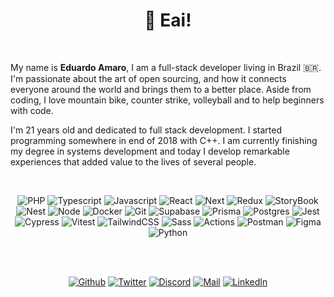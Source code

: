 <h1 align="center">👋 Eai!<img alt="" title="Views" align="right" src="https://komarev.com/ghpvc/?username=eduardo-amaro-maciel&label=&style=flat-square&color=blueviolet" /></h1>

<br />

My name is <b>Eduardo Amaro</b>, I am a full-stack developer living in Brazil 🇧🇷.
I'm passionate about the art of open sourcing, and how it connects everyone around the
world and brings them to a better place. Aside from coding, I love mountain bike, counter
strike, volleyball and to help beginners with code.

I'm 21 years old and dedicated to full stack development. I started programming somewhere in
end of 2018 with C++. I am currently finishing my degree in systems development and today I develop remarkable experiences that added value
to the lives of several people.

<br />

<div align="center">

![PHP](https://img.shields.io/badge/PHP-black?style=flat-square&logo=php)
![Typescript](https://img.shields.io/badge/Typescript-black?style=flat-square&logo=typescript)
![Javascript](https://img.shields.io/badge/Javascript-black?style=flat-square&logo=javascript)
![React](https://img.shields.io/badge/React-black?style=flat-square&logo=react)
![Next](https://img.shields.io/badge/Next-black?style=flat-square&logo=next.js)
![Redux](https://img.shields.io/badge/Redux-black?style=flat-square&logo=redux&logoColor=993399)
![StoryBook](https://img.shields.io/badge/StoryBook-black?style=flat-square&logo=storybook)
![Nest](https://img.shields.io/badge/Nest-black?style=flat-square&logo=nestjs&logoColor=EA2845)
![Node](https://img.shields.io/badge/Node-black?style=flat-square&logo=node.js)
![Docker](https://img.shields.io/badge/Docker-black?style=flat-square&logo=docker)
![Git](https://img.shields.io/badge/Git-black?style=flat-square&logo=git)
![Supabase](https://img.shields.io/badge/Supabase-black?style=flat-square&logo=supabase)
![Prisma](https://img.shields.io/badge/Prisma-black?style=flat-square&logo=prisma)
![Postgres](https://img.shields.io/badge/Postgres-black?style=flat-square&logo=postgresql)
![Jest](https://img.shields.io/badge/Jest-black?style=flat-square&logo=jest&logoColor=EA2845)
![Cypress](https://img.shields.io/badge/Cypress-black?style=flat-square&logo=cypress)
![Vitest](https://img.shields.io/badge/Vitest-black?style=flat-square&logo=vitest)
![TailwindCSS](https://img.shields.io/badge/Tailwind%20CSS-black?style=flat-square&logo=tailwind-css)
![Sass](https://img.shields.io/badge/Sass-black?style=flat-square&logo=sass)
![Actions](https://img.shields.io/badge/Actions-black?style=flat-square&logo=github-actions)
![Postman](https://img.shields.io/badge/Postman-black?style=flat-square&logo=postman)
![Figma](https://img.shields.io/badge/Figma-black?style=flat-square&logo=figma)
![Python](https://img.shields.io/badge/Python-black?style=flat-square&logo=python)

</div>
<br />
<br />

<div align="center">

[![Github](https://img.shields.io/badge/Github-black?style=flat-square&logo=github)](https://github.com/eduardo-amaro-maciel)
[![Twitter](https://img.shields.io/badge/Twitter-black?style=flat-square&logo=twitter)](https://twitter.com/Edu_04x)
[![Discord](https://img.shields.io/badge/Discord-black?style=flat-square&logo=discord)](https://discordapp.com/users/1126226601181462669)
[![Mail](https://img.shields.io/badge/Mail-black?style=flat-square&logo=gmail)](mailto://eduardo.amaro164@gmail.com)
[![LinkedIn](https://img.shields.io/badge/LinkedIn-black?style=flat-square&logo=linkedIn&logoColor=0073B1)](https://linkedin.com/in/eduardo-amaro-maciel)

</div>
